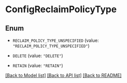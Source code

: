 # ConfigReclaimPolicyType

## Enum


* `RECLAIM_POLICY_TYPE_UNSPECIFIED` (value: `"RECLAIM_POLICY_TYPE_UNSPECIFIED"`)

* `DELETE` (value: `"DELETE"`)

* `RETAIN` (value: `"RETAIN"`)


[[Back to Model list]](../README.md#documentation-for-models) [[Back to API list]](../README.md#documentation-for-api-endpoints) [[Back to README]](../README.md)


